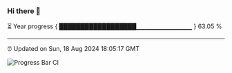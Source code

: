 ### Hi there 👋

⏳ Year progress { ██████████████████▁▁▁▁▁▁▁▁▁▁▁▁ } 63.05 %

---

⏰ Updated on Sun, 18 Aug 2024 18:05:17 GMT

![Progress Bar CI](https://github.com/liununu/liununu/workflows/Progress%20Bar%20CI/badge.svg)
